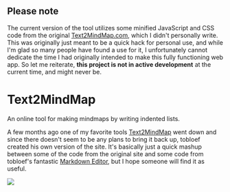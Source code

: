## Please note
The current version of the tool utilizes some minified JavaScript and CSS code from the original [Text2MindMap.com](http://www.text2mindmap.com), which I didn't personally write. This was originally just meant to be a quick hack for personal use, and while I'm glad so many people have found a use for it, I unfortunately cannot dedicate the time I had originally intended to make this fully functioning web app. So let me reiterate, **this project is not in active development** at the current time, and might never be.

# Text2MindMap
An online tool for making mindmaps by writing indented lists.

A few months ago one of my favorite tools [Text2MindMap](http://www.text2mindmap.com) went down and since there doesn't seem to be any plans to bring it back up, tobloef created his own version of the site. It's basically just a quick mashup between some of the code from the original site and some code from tobloef's fantastic [Markdown Editor](https://tobloef.com/markant/), but I hope someone will find it as useful.

![](https://i.imgur.com/1dov0WF.png)
